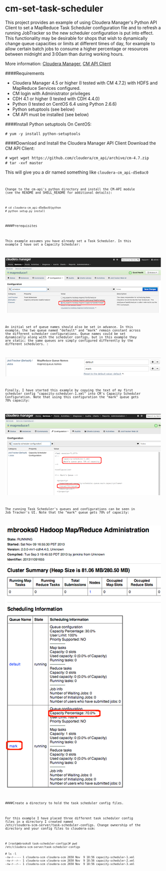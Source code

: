 
cm-set-task-scheduler
=======================

This project provides an example of using Cloudera Manager's Python API Client to set a MapReduce Task Scheduler configuration file and to refresh a running JobTracker so the new scheduler configuration is put into effect.  This functionality may be desirable for shops that wish to dynamically change queue capacities or limits at different times of day, for example to allow certain batch jobs to consume a higher percentage or resources between midnight and 3:00am than during working hours.

More information: [Cloudera Manager](http://www.cloudera.com/content/cloudera/en/products/cloudera-manager.html), [CM API Client](http://cloudera.github.io/cm_api/)




####Requirements
- Cloudera Manager 4.5 or higher (I tested with CM 4.7.2) with HDFS and MapReduce Services configured. 
- CM login with Administrator privileges
- CDH 4.1 or higher (I tested with CDH 4.4.0)
- Python (I tested on CentOS 6.4 using Python 2.6.6)
- Python setuptools (see below)
- CM API must be installed (see below)


####Install Python setuptools
On CentOS:

    # yum -y install python-setuptools


####Download and Install the Cloudera Manager API Client
Download the CM API Client:

    # wget wget https://github.com/cloudera/cm_api/archive/cm-4.7.zip
    # tar -xvf master

This will give you a dir named something like <code>cloudera-cm_api-d5e8ac0<code>

Change to the cm-api's python directory and install the CM-API module (see the README and SHELL_README for additional details):

    # cd cloudera-cm_api-d5e8ac0/python
    # python setup.py install

####Prerequisites

This example assumes you have already set a Task Scheduler.  In this example I have set a Capacity Scheduler:

![](images/image-1.jpg)


An initial set of queue names should also be set in advance.  In this example, the two queue named "default" and "mark" remain constant across the different scheduler configurations.  Queue names could be set dynamically along with the scheduler configs, but in this example they are static; the same queues are simply configured differently by the different schedulers.  :

![](images/image-2.jpg)


Finally, I have started this example by copying the text of my first scheduler config "capacity-scheduler-1.xml" into CM's Capacity Scheduler Configuration.  Note that using this configuration the "mark" queue gets 70% capacity:

![](images/image-4.jpg)


The running Task Scheduler's queues and configurations can be seen in Job Tracker's UI.  Note that the "mark" queue gets 70% of capacity:

![](images/image-3.jpg)


####Create a directory to hold the task scheduler config files.  

For this example I have placed three different task scheduler config files in a directory I created named /etc/cloudera-scm-server/task-scheduler-configs.  Change ownership of the directory and your config files to cloudera-scm:

    # [root@mbrooks0 task-scheduler-configs]# pwd
	/etc/cloudera-scm-server/task-scheduler-configs
	
	# ls -l
	-rw-r----- 1 cloudera-scm cloudera-scm 2650 Nov  9 18:56 capacity-scheduler-1.xml
	-rw-r--r-- 1 cloudera-scm cloudera-scm 2650 Nov  9 18:56 capacity-scheduler-2.xml
	-rw-r--r-- 1 cloudera-scm cloudera-scm 2650 Nov  9 18:56 capacity-scheduler-3.xml



